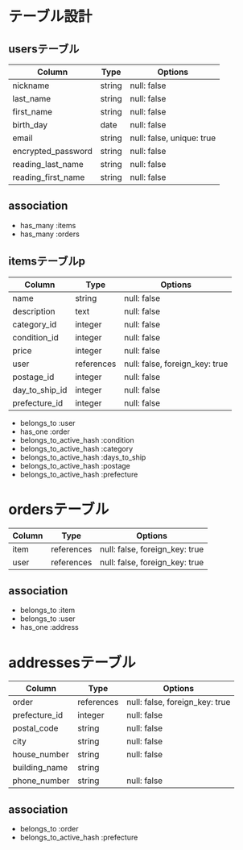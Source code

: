 # テーブル設計 

## usersテーブル

| Column             | Type    | Options                         |
| ------------------ | ------- | ------------------------------- |
| nickname           | string  | null: false                     |
| last_name          | string  | null: false                     |
| first_name         | string  | null: false                     |
| birth_day          | date    | null: false                     |
| email              | string  | null: false, unique: true       |
| encrypted_password | string  | null: false                     |
| reading_last_name  | string  | null: false                     |
| reading_first_name | string  | null: false                     |

## association
- has_many :items
- has_many :orders

## itemsテーブルp

| Column             | Type       | Options                        |
| ------------------ | -----------| -------------------------------|
| name               | string     | null: false                    |
| description        | text       | null: false                    |
| category_id        | integer    | null: false                    |
| condition_id       | integer    | null: false                    |
| price              | integer    | null: false                    |
| user               | references | null: false, foreign_key: true |
| postage_id         | integer    | null: false                    |
| day_to_ship_id     | integer    | null: false                    |
| prefecture_id      | integer    | null: false                    |

- belongs_to :user
- has_one :order
- belongs_to_active_hash :condition
- belongs_to_active_hash :category
- belongs_to_active_hash :days_to_ship
- belongs_to_active_hash :postage
- belongs_to_active_hash :prefecture

# ordersテーブル

| Column             | Type       | Options                        |
| ------------------ | ---------- | -------------------------------|
| item               | references | null: false, foreign_key: true |
| user               | references | null: false, foreign_key: true |

## association

- belongs_to :item
- belongs_to :user
- has_one :address

# addressesテーブル

| Column             | Type       | Options                        |
| ------------------ | ---------- | -------------------------------|
| order              | references | null: false, foreign_key: true |
| prefecture_id      | integer    | null: false                    |
| postal_code        | string     | null: false                    |
| city               | string     | null: false                    |
| house_number       | string     | null: false                    |
| building_name      | string     |                                |
| phone_number       | string     | null: false                    |


## association

- belongs_to :order
- belongs_to_active_hash :prefecture
